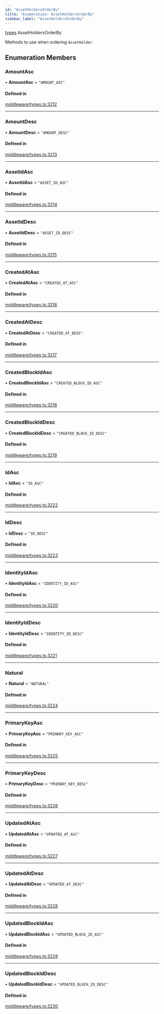 ```yaml
---
id: "AssetHoldersOrderBy"
title: "Enumeration: AssetHoldersOrderBy"
sidebar_label: "AssetHoldersOrderBy"
---
```


[types](../../../modules/Types/Types.md).AssetHoldersOrderBy

Methods to use when ordering `AssetHolder`.

## Enumeration Members

### AmountAsc

• **AmountAsc** = ``"AMOUNT_ASC"``

#### Defined in

[middleware/types.ts:3212](https://github.com/PolymeshAssociation/polymesh-sdk/blob/2d3ac2aea/src/middleware/types.ts#L3212)

___

### AmountDesc

• **AmountDesc** = ``"AMOUNT_DESC"``

#### Defined in

[middleware/types.ts:3213](https://github.com/PolymeshAssociation/polymesh-sdk/blob/2d3ac2aea/src/middleware/types.ts#L3213)

___

### AssetIdAsc

• **AssetIdAsc** = ``"ASSET_ID_ASC"``

#### Defined in

[middleware/types.ts:3214](https://github.com/PolymeshAssociation/polymesh-sdk/blob/2d3ac2aea/src/middleware/types.ts#L3214)

___

### AssetIdDesc

• **AssetIdDesc** = ``"ASSET_ID_DESC"``

#### Defined in

[middleware/types.ts:3215](https://github.com/PolymeshAssociation/polymesh-sdk/blob/2d3ac2aea/src/middleware/types.ts#L3215)

___

### CreatedAtAsc

• **CreatedAtAsc** = ``"CREATED_AT_ASC"``

#### Defined in

[middleware/types.ts:3216](https://github.com/PolymeshAssociation/polymesh-sdk/blob/2d3ac2aea/src/middleware/types.ts#L3216)

___

### CreatedAtDesc

• **CreatedAtDesc** = ``"CREATED_AT_DESC"``

#### Defined in

[middleware/types.ts:3217](https://github.com/PolymeshAssociation/polymesh-sdk/blob/2d3ac2aea/src/middleware/types.ts#L3217)

___

### CreatedBlockIdAsc

• **CreatedBlockIdAsc** = ``"CREATED_BLOCK_ID_ASC"``

#### Defined in

[middleware/types.ts:3218](https://github.com/PolymeshAssociation/polymesh-sdk/blob/2d3ac2aea/src/middleware/types.ts#L3218)

___

### CreatedBlockIdDesc

• **CreatedBlockIdDesc** = ``"CREATED_BLOCK_ID_DESC"``

#### Defined in

[middleware/types.ts:3219](https://github.com/PolymeshAssociation/polymesh-sdk/blob/2d3ac2aea/src/middleware/types.ts#L3219)

___

### IdAsc

• **IdAsc** = ``"ID_ASC"``

#### Defined in

[middleware/types.ts:3222](https://github.com/PolymeshAssociation/polymesh-sdk/blob/2d3ac2aea/src/middleware/types.ts#L3222)

___

### IdDesc

• **IdDesc** = ``"ID_DESC"``

#### Defined in

[middleware/types.ts:3223](https://github.com/PolymeshAssociation/polymesh-sdk/blob/2d3ac2aea/src/middleware/types.ts#L3223)

___

### IdentityIdAsc

• **IdentityIdAsc** = ``"IDENTITY_ID_ASC"``

#### Defined in

[middleware/types.ts:3220](https://github.com/PolymeshAssociation/polymesh-sdk/blob/2d3ac2aea/src/middleware/types.ts#L3220)

___

### IdentityIdDesc

• **IdentityIdDesc** = ``"IDENTITY_ID_DESC"``

#### Defined in

[middleware/types.ts:3221](https://github.com/PolymeshAssociation/polymesh-sdk/blob/2d3ac2aea/src/middleware/types.ts#L3221)

___

### Natural

• **Natural** = ``"NATURAL"``

#### Defined in

[middleware/types.ts:3224](https://github.com/PolymeshAssociation/polymesh-sdk/blob/2d3ac2aea/src/middleware/types.ts#L3224)

___

### PrimaryKeyAsc

• **PrimaryKeyAsc** = ``"PRIMARY_KEY_ASC"``

#### Defined in

[middleware/types.ts:3225](https://github.com/PolymeshAssociation/polymesh-sdk/blob/2d3ac2aea/src/middleware/types.ts#L3225)

___

### PrimaryKeyDesc

• **PrimaryKeyDesc** = ``"PRIMARY_KEY_DESC"``

#### Defined in

[middleware/types.ts:3226](https://github.com/PolymeshAssociation/polymesh-sdk/blob/2d3ac2aea/src/middleware/types.ts#L3226)

___

### UpdatedAtAsc

• **UpdatedAtAsc** = ``"UPDATED_AT_ASC"``

#### Defined in

[middleware/types.ts:3227](https://github.com/PolymeshAssociation/polymesh-sdk/blob/2d3ac2aea/src/middleware/types.ts#L3227)

___

### UpdatedAtDesc

• **UpdatedAtDesc** = ``"UPDATED_AT_DESC"``

#### Defined in

[middleware/types.ts:3228](https://github.com/PolymeshAssociation/polymesh-sdk/blob/2d3ac2aea/src/middleware/types.ts#L3228)

___

### UpdatedBlockIdAsc

• **UpdatedBlockIdAsc** = ``"UPDATED_BLOCK_ID_ASC"``

#### Defined in

[middleware/types.ts:3229](https://github.com/PolymeshAssociation/polymesh-sdk/blob/2d3ac2aea/src/middleware/types.ts#L3229)

___

### UpdatedBlockIdDesc

• **UpdatedBlockIdDesc** = ``"UPDATED_BLOCK_ID_DESC"``

#### Defined in

[middleware/types.ts:3230](https://github.com/PolymeshAssociation/polymesh-sdk/blob/2d3ac2aea/src/middleware/types.ts#L3230)
